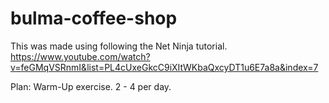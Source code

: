 # bulma-coffee-shop
This was made using following the Net Ninja tutorial.
https://www.youtube.com/watch?v=feGMqVSRnmI&list=PL4cUxeGkcC9iXItWKbaQxcyDT1u6E7a8a&index=7

Plan: Warm-Up exercise. 2 - 4 per day. 